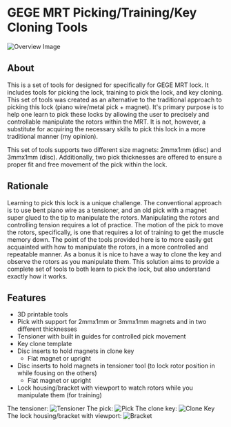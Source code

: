 # GEGE MRT Picking/Training/Key Cloning Tools

![Overview Image](images/overview.jpg)

## About
This is a set of tools for designed for specifically for GEGE MRT lock. It includes tools for picking the lock,
training to pick the lock, and key cloning. This set of tools was created as an alternative to the traditional
approach to picking this lock (piano wire/metal pick + magnet). It's primary purpose is to help one learn to
pick these locks by allowing the user to precisely and controllable manipulate the rotors within the MRT. It is
not, however, a substitute for acquiring the necessary skills to pick this lock in a more traditional manner 
(my opinion).

This set of tools supports two different size magnets: 2mmx1mm (disc) and 3mmx1mm (disc). Additionally, two
pick thicknesses are offered to ensure a proper fit and free movement of the pick within the lock.

## Rationale
Learning to pick this lock is a unique challenge. The conventional approach is to use bent piano wire as a
tensioner, and an old pick with a magnet super glued to the tip to manipulate the rotors. Manipulating the
rotors and controlling tension requires a lot of practice. The motion of the pick to move the rotors, 
specifically, is one that requires a lot of training to get the muscle memory down. The point of the tools
provided here is to more easily get acquainted with how to manipulate the rotors, in a more controlled and
repeatable manner. As a bonus it is nice to have a way to clone the key and observe the rotors as you 
manipulate them. This solution aims to provide a complete set of tools to both learn to pick the lock, but
also understand exactly how it works.

## Features
* 3D printable tools
* Pick with support for 2mmx1mm or 3mmx1mm magnets and in two different thicknesses
* Tensioner with built in guides for controlled pick movement
* Key clone template
* Disc inserts to hold magnets in clone key
  * Flat magnet or upright
* Disc inserts to hold magnets in tensioner tool (to lock rotor position in while fousing on the others)
  * Flat magnet or upright
* Lock housing/bracket with viewport to watch rotors while you manipulate them (for training)

The tensioner: ![Tensioner](images/tensioner.jpg)
The pick: ![Pick](images/pick.jpg)
The clone key: ![Clone Key](images/clone_key.jpg)
The lock housing/bracket with viewport: ![Bracket](images/bracket.jpg)
